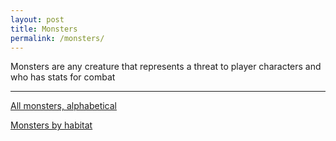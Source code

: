 ```yaml
---
layout: post
title: Monsters
permalink: /monsters/
---
```


Monsters are any creature that represents a threat to player characters and who has stats for combat

***

[All monsters, alphabetical](https://bartapapa.github.io/legend/monsters/all)

[Monsters by habitat](https://bartapapa.github.io/legend/monsters/monsters-by-habitat)
